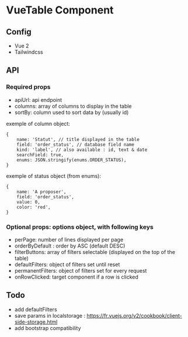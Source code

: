 # VueTable Component

## Config

- Vue 2
- Tailwindcss

## API

### Required props

- apiUrl: api endpoint
- columns: array of columns to display in the table
- sortBy: column used to sort data by (usually id)

exemple of column object:
```
{
    name: 'Statut', // title displayed in the table
    field: 'order_status', // database field name
    kind: 'label', // also available : id, text & date
    searchField: true,
    enums: JSON.stringify(enums.ORDER_STATUS),
}
```

exemple of status object (from enums):
```
{
    name: 'A proposer',
    field: 'order_status',
    value: 0,
    color: 'red',
}
```

### Optional props: options object, with following keys

- perPage: number of lines displayed per page
- orderByDefault : order by ASC (default DESC)
- filterButtons: array of filters selectable (displayed on the top of the table)
- defaultFilters: object of filters set until reset
- permanentFilters: object of filters set for every request
- onRowClicked: target component if a row is clicked

## Todo

- add defaultFilters
- save params in localstorage : https://fr.vuejs.org/v2/cookbook/client-side-storage.html
- add bootstrap compatibility
